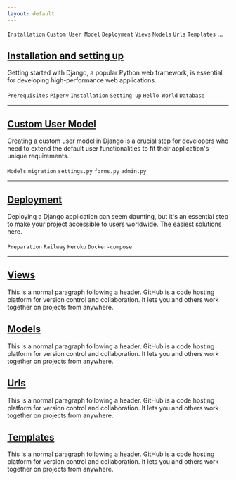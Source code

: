```yaml
---
layout: default
---
```


`Installation` `Custom User Model` `Deployment` `Views` `Models` `Urls` `Templates` ...

## [Installation and setting up](./pages/dj_installation.md)

Getting started with Django, a popular Python web framework, is essential for developing high-performance web applications.\
\
`Prerequisites` `Pipenv` `Installation` `Setting up` `Hello World` `Database`

---
## [Custom User Model](./pages/dj_customuser.md)

Creating a custom user model in Django is a crucial step for developers who need to extend the default user functionalities to fit their application's unique requirements.\
\
`Models` `migration` `settings.py` `forms.py` `admin.py`

---
## [Deployment](./pages/dj_deployment.md)

Deploying a Django application can seem daunting, but it's an essential step to make your project accessible to users worldwide. The easiest solutions here.\
\
`Preparation` `Railway` `Heroku` `Docker-compose`

---
## [Views](./pages/dj_installation.md)

This is a normal paragraph following a header. GitHub is a code hosting platform for version control and collaboration. It lets you and others work together on projects from anywhere.

## [Models](./pages/dj_installation.md)

This is a normal paragraph following a header. GitHub is a code hosting platform for version control and collaboration. It lets you and others work together on projects from anywhere.

## [Urls](./pages/dj_installation.md)

This is a normal paragraph following a header. GitHub is a code hosting platform for version control and collaboration. It lets you and others work together on projects from anywhere.

## [Templates](./pages/dj_installation.md)

This is a normal paragraph following a header. GitHub is a code hosting platform for version control and collaboration. It lets you and others work together on projects from anywhere.

 
 
